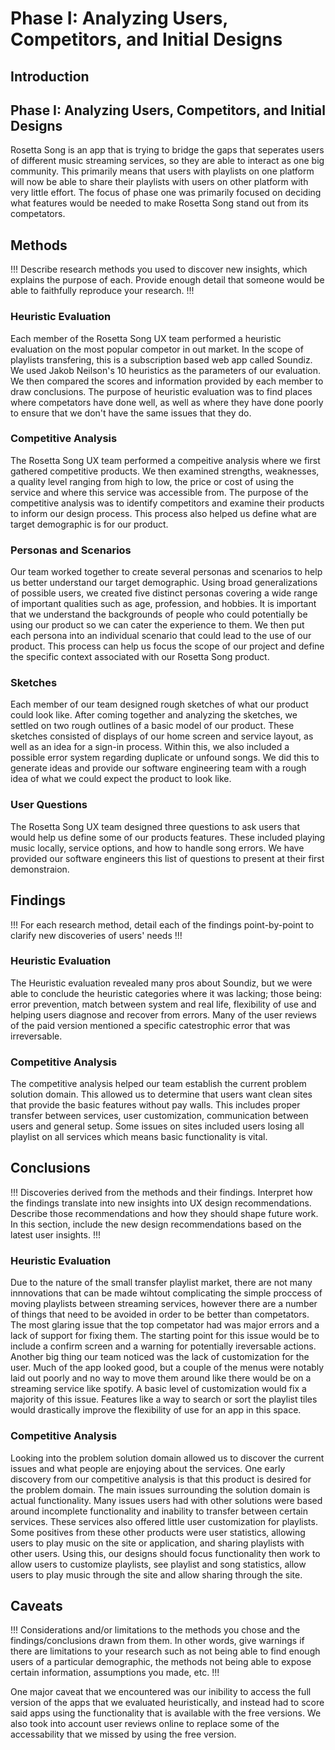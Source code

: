# Phase I: Analyzing Users, Competitors, and Initial Designs

## Introduction
## Phase I: Analyzing Users, Competitors, and Initial Designs
Rosetta Song is an app that is trying to bridge the gaps that seperates users of different music streaming services, so they are able to interact as one big community.  This primarily means that users with playlists on one platform will now be able to share their playlists with users on other platform with very little effort.  The focus of phase one was primarily focused on deciding what features would be needed to make Rosetta Song stand out from its competators.

## Methods

!!! Describe research methods you used to discover new insights, which explains the purpose of each. Provide enough detail that someone would be able to faithfully reproduce your research. !!!

### Heuristic Evaluation
Each member of the Rosetta Song UX team performed a heuristic evaluation on the most popular competor in out market. In the scope of playlists transfering, this is a subscription based web app called Soundiz.  We used Jakob Neilson's 10 heuristics as the parameters of our evaluation. We then compared the scores and information provided by each member to draw conclusions. The purpose of heuristic evaluation was to find places where competators have done well, as well as where they have done poorly to ensure that we don't have the same issues that they do.

### Competitive Analysis
The Rosetta Song UX team performed a compeitive analysis where we first gathered competitive products. We then examined strengths, weaknesses, a quality level ranging from high to low, the price or cost of using the service and where this service was accessible from. The purpose of the competitive analysis was to identify competitors and examine their products to inform our design process. This process also helped us define what are target demographic is for our product.

### Personas and Scenarios
Our team worked together to create several personas and scenarios to help us better understand our target demographic. Using broad generalizations of possible users, we created five distinct personas covering a wide range of important qualities such as age, profession, and hobbies. It is important that we understand the backgrounds of people who could potentially be using our product so we can cater the experience to them. We then put each persona into an individual scenario that could lead to the use of our product. This process can help us focus the scope of our project and define the specific context associated with our Rosetta Song product.

### Sketches
Each member of our team designed rough sketches of what our product could look like. After coming together and analyzing the sketches, we settled on two rough outlines of a basic model of our product. These sketches consisted of displays of our home screen and service layout, as well as an idea for a sign-in process. Within this, we also included a possible error system regarding duplicate or unfound songs. We did this to generate ideas and provide our software engineering team with a rough idea of what we could expect the product to look like.

### User Questions
The Rosetta Song UX team designed three questions to ask users that would help us define some of our products features. These included playing music locally, service options, and how to handle song errors. We have provided our software engineers this list of questions to present at their first demonstraion.

## Findings

!!! For each research method, detail each of the findings point-by-point to clarify new discoveries of users' needs !!!

### Heuristic Evaluation
The Heuristic evaluation revealed many pros about Soundiz, but we were able to conclude the heuristic categories where it was lacking; those being: error prevention, match between system and real life, flexibility of use and helping users diagnose and recover from errors. Many of the user reviews of the paid version mentioned a specific catestrophic error that was irreversable.

### Competitive Analysis
The competitive analysis helped our team establish the current problem solution domain. This allowed us to determine that users want clean sites that provide the basic features without pay walls. This includes proper transfer between services, user customization, communication between users and general setup. Some issues on sites included users losing all playlist on all services which means basic functionality is vital.

## Conclusions

!!! Discoveries derived from the methods and their findings. Interpret how the findings translate into new insights into UX design recommendations. Describe those recommendations and how they should shape future work. In this section, include the new design recommendations based on the latest user insights. !!!

### Heuristic Evaluation
Due to the nature of the small transfer playlist market, there are not many innnovations that can be made wihtout complicating the simple proccess of moving playlists between streaming services, however there are a number of things that need to be avoided in order to be better than competators. The most glaring issue that the top competator had was major errors and a lack of support for fixing them. The starting point for this issue would be to include a confirm screen and a warning for potentially ireversable actions. Another big thing our team noticed was the lack of customization for the user. Much of the app looked good, but a couple of the menus were notably laid out poorly and no way to move them around like there would be on a streaming service like spotify. A basic level of customization would fix a majority of this issue. Features like a way to search or sort the playlist tiles would drastically improve the flexibility of use for an app in this space.


### Competitive Analysis
Looking into the problem solution domain allowed us to discover the current issues and what people are enjoying about the services. One early discovery from our competitive analysis is that this product is desired for the problem domain. The main issues surrounding the solution domain is actual functionality. Many issues users had with other solutions were based around incomplete functionality and inability to transfer between certain services. These services also offered little user customization for playlists. Some positives from these other products were user statistics, allowing users to play music on the site or application, and sharing playlists with other users. Using this, our designs should focus functionality then work to allow users to customize playlists, see playlist and song statistics, allow users to play music through the site and allow sharing through the site. 

## Caveats

!!! Considerations and/or limitations to the methods you chose and the findings/conclusions drawn from them. In other words, give warnings if there are limitations to your research such as not being able to find enough users of a particular demographic, the methods not being able to expose certain information, assumptions you made, etc. !!!

One major caveat that we encountered was our inibility to access the full version of the apps that we evaluated heuristically, and instead had to score said apps using the functionality that is available with the free versions.  We also took into account user reviews online to replace some of the accessability that we missed by using the free version.
